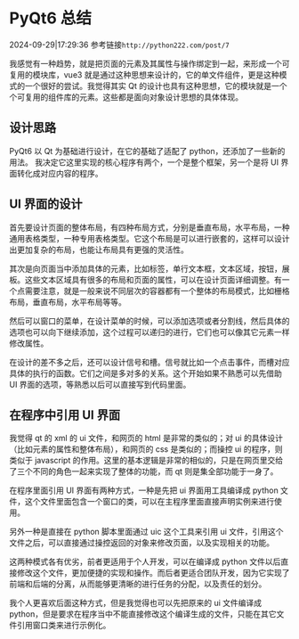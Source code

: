 # PyQt6 总结

2024-09-29|17:29:36
参考链接`http://python222.com/post/7`

我感觉有一种趋势，就是把页面的元素及其属性与操作绑定到一起，来形成一个可复用的模块库，vue3 就是通过这种思想来设计的，它的单文件组件，更是这种模式的一个很好的尝试。我觉得其实 Qt 的设计也具有这种思想，它的模块就是一个个可复用的组件库的元素。这些都是面向对象设计思想的具体体现。

## 设计思路

PyQt6 以 Qt 为基础进行设计，在它的基础了适配了 python，还添加了一些新的用法。
我决定它这里实现的核心程序有两个，一个是整个框架，另一个是将 UI 界面转化成对应内容的程序。

## UI 界面的设计

首先要设计页面的整体布局，有四种布局方式，分别是垂直布局，水平布局，一种通用表格类型，一种专用表格类型。它这个布局是可以进行嵌套的，这样可以设计出更加复杂的布局，也能让布局具有更强的灵活性。

其次是向页面当中添加具体的元素，比如标签，单行文本框，文本区域，按钮，展板。这些文本区域具有很多的布局和页面的属性，可以在设计页面详细调整。有一个点需要注意，就是一般来说不同层次的容器都有一个整体的布局模式，比如栅格布局，垂直布局，水平布局等等。

然后可以窗口的菜单，在设计菜单的时候，可以添加选项或者分割线，然后具体的选项也可以向下继续添加，这个过程可以递归的进行，它们也可以像其它元素一样修改属性。

在设计的差不多之后，还可以设计信号和槽。信号就比如一个点击事件，而槽对应具体的执行的函数。它们之间是多对多的关系。这个开始如果不熟悉可以先借助 UI 界面的选项，等熟悉以后可以直接写到代码里面。

## 在程序中引用 UI 界面

我觉得 qt 的 xml 的 ui 文件，和网页的 html 是非常的类似的；对 ui 的具体设计（比如元素的属性和整体布局），和网页的 css 是类似的；而操控 ui 的程序，则类似于 javascript 的作用。这里的基本逻辑是非常的相似的，只是在网页里交给了三个不同的角色一起来实现了整体的功能，而 qt 则是集全部功能于一身了。

在程序里面引用 UI 界面有两种方式，一种是先把 ui 界面用工具编译成 python 文件，这个文件里面包含一个窗口的类，可以在主程序里面直接声明实例来进行使用。

另外一种是直接在 python 脚本里面通过 uic 这个工具来引用 ui 文件，引用这个文件之后，可以直接通过操控返回的对象来修改页面，以及实现相关的功能。

这两种模式各有优劣，前者更适用于个人开发，可以在编译成 python 文件以后直接修改这个文件，更加便捷的实现和操作。而后者更适合团队开发，因为它实现了前端和后端的分离，从而能够更清晰的进行任务的分配，以及责任的划分。

我个人更喜欢后面这种方式，但是我觉得也可以先把原来的 ui 文件编译成 python，但是要求在程序当中不能直接修改这个编译生成的文件，只能在其它文件引用窗口类来进行示例化。
